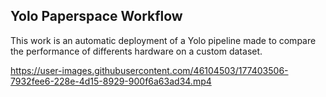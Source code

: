 ## Yolo Paperspace Workflow

This work is an automatic deployment of a Yolo pipeline made to compare the performance of differents hardware on
a custom dataset.

https://user-images.githubusercontent.com/46104503/177403506-7932fee6-228e-4d15-8929-900f6a63ad34.mp4

